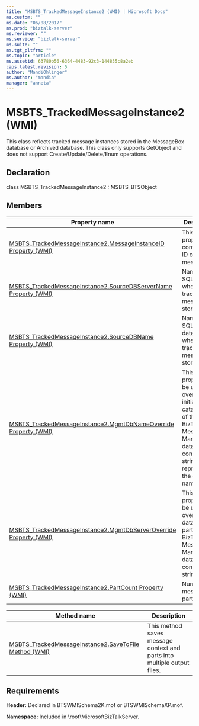 ```yaml
---
title: "MSBTS_TrackedMessageInstance2 (WMI) | Microsoft Docs"
ms.custom: ""
ms.date: "06/08/2017"
ms.prod: "biztalk-server"
ms.reviewer: ""
ms.service: "biztalk-server"
ms.suite: ""
ms.tgt_pltfrm: ""
ms.topic: "article"
ms.assetid: 63780b56-6364-4483-92c3-144835c8a2eb
caps.latest.revision: 5
author: "MandiOhlinger"
ms.author: "mandia"
manager: "anneta"
---
```

# MSBTS_TrackedMessageInstance2 (WMI)
This class reflects tracked message instances stored in the MessageBox database or Archived database.  This class only supports GetObject and does not support Create/Update/Delete/Enum operations.  
  
## Declaration  
 class MSBTS_TrackedMessageInstance2 : MSBTS_BTSObject  
  
## Members  
  
|Property name|Description|  
|-------------------|-----------------|  
|[MSBTS_TrackedMessageInstance2.MessageInstanceID Property (WMI)](../core/msbts-trackedmessageinstance2-messageinstanceid-property-wmi.md)|This property contains the ID of this message.|  
|[MSBTS_TrackedMessageInstance2.SourceDBServerName Property (WMI)](../core/msbts-trackedmessageinstance2-sourcedbservername-property-wmi.md)|Name of the SQL server where the tracked message is stored.|  
|[MSBTS_TrackedMessageInstance2.SourceDBName Property (WMI)](../core/msbts-trackedmessageinstance2-sourcedbname-property-wmi.md)|Name of the SQL database where the tracked message is stored.|  
|[MSBTS_TrackedMessageInstance2.MgmtDbNameOverride Property (WMI)](../core/msbts-trackedmessageinstance2-mgmtdbnameoverride-property-wmi.md)|This optional property can be used to override the initial catalog part of the BizTalk Messaging Management database connect string, and represents the database name.|  
|[MSBTS_TrackedMessageInstance2.MgmtDbServerOverride Property (WMI)](../core/msbts-trackedmessageinstance2-mgmtdbserveroverride-property-wmi.md)|This optional property can be used to override the data source part of the BizTalk Messaging Management database connect string.|  
|[MSBTS_TrackedMessageInstance2.PartCount Property (WMI)](../core/msbts-trackedmessageinstance2-partcount-property-wmi.md)|Number of message parts|  
  
|Method name|Description|  
|-----------------|-----------------|  
|[MSBTS_TrackedMessageInstance2.SaveToFile Method (WMI)](../core/msbts-trackedmessageinstance2-savetofile-method-wmi.md)|This method saves message context and parts into multiple output files.|  
  
## Requirements  
 **Header:** Declared in BTSWMISchema2K.mof or BTSWMISchemaXP.mof.  
  
 **Namespace:** Included in \root\MicrosoftBizTalkServer.